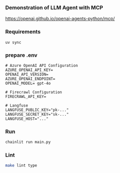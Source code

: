 ### Demonstration of LLM Agent with MCP

https://openai.github.io/openai-agents-python/mcp/

### Requirements

```
uv sync
```

### prepare .env

```
# Azure OpenAI API Configuration
AZURE_OPENAI_API_KEY=
OPENAI_API_VERSION=
AZURE_OPENAI_ENDPOINT=
OPENAI_MODEL= gpt-4o

# Firecrawl Configuration
FIRECRAWL_API_KEY=

# Langfuse
LANGFUSE_PUBLIC_KEY="pk-..."
LANGFUSE_SECRET_KEY="sk-..."
LANGFUSE_HOST="..."
```

### Run

```bash
chainlit run main.py
```

### Lint

```bash
make lint type

```
